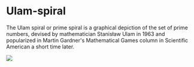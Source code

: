 # Ulam-spiral

The Ulam spiral or prime spiral is a graphical depiction of the set of prime numbers, devised by mathematician Stanisław Ulam in 1963 and popularized in Martin Gardner's Mathematical Games column in Scientific American a short time later.

<img src="https://mathworld.wolfram.com/images/gifs/primesp.jpg">
